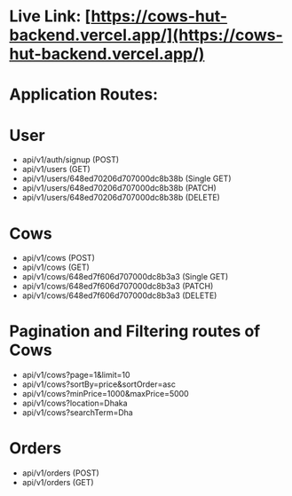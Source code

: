 # Live Link: [https://cows-hut-backend.vercel.app/](https://cows-hut-backend.vercel.app/)

# Application Routes:

# User

- api/v1/auth/signup (POST)
- api/v1/users (GET)
- api/v1/users/648ed70206d707000dc8b38b (Single GET)
- api/v1/users/648ed70206d707000dc8b38b (PATCH)
- api/v1/users/648ed70206d707000dc8b38b (DELETE)

# Cows

- api/v1/cows (POST)
- api/v1/cows (GET)
- api/v1/cows/648ed7f606d707000dc8b3a3 (Single GET)
- api/v1/cows/648ed7f606d707000dc8b3a3 (PATCH)
- api/v1/cows/648ed7f606d707000dc8b3a3 (DELETE)

# Pagination and Filtering routes of Cows

- api/v1/cows?page=1&limit=10
- api/v1/cows?sortBy=price&sortOrder=asc
- api/v1/cows?minPrice=1000&maxPrice=5000
- api/v1/cows?location=Dhaka
- api/v1/cows?searchTerm=Dha

# Orders

- api/v1/orders (POST)
- api/v1/orders (GET)

